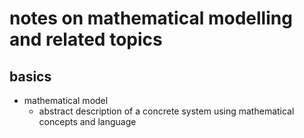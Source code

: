 # notes on mathematical modelling and related topics

## basics

- mathematical model
  - abstract description of a concrete system using mathematical concepts and language
  